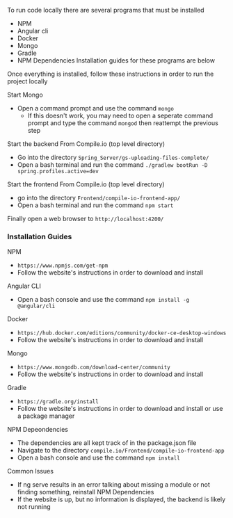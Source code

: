 To run code locally there are several programs that must be installed
* NPM
* Angular cli
* Docker
* Mongo
* Gradle
* NPM Dependencies
Installation guides for these programs are below

Once everything is installed, follow these instructions in order to run the project locally

Start Mongo
* Open a command prompt and use the command `mongo`
  * If this doesn't work, you may need to open a seperate command prompt and type the command `mongod` then reattempt the previous step

Start the backend
From Compile.io (top level directory)
* Go into the directory `Spring_Server/gs-uploading-files-complete/`
* Open a bash terminal and run the command `./gradlew bootRun -D spring.profiles.active=dev`

Start the frontend
From Compile.io (top level directory)
* go into the directory `Frontend/compile-io-frontend-app/`
* Open a bash terminal and run the command `npm start`

Finally open a web browser to `http://localhost:4200/`

### Installation Guides

NPM
* `https://www.npmjs.com/get-npm`
* Follow the website's instructions in order to download and install

Angular CLI
* Open a bash console and use the command `npm install -g @angular/cli`

Docker
* `https://hub.docker.com/editions/community/docker-ce-desktop-windows`
* Follow the website's instructions in order to download and install

Mongo
* `https://www.mongodb.com/download-center/community`
* Follow the website's instructions in order to download and install

Gradle
* `https://gradle.org/install`
* Follow the website's instructions in order to download and install or use a package manager

NPM Depeondencies
* The dependencies are all kept track of in the package.json file
* Navigate to the directory `compile.io/Frontend/compile-io-frontend-app`
* Open a bash console and use the command `npm install`

Common Issues
* If ng serve results in an error talking about missing a module or not finding something, reinstall NPM Dependencies
* If the website is up, but no information is displayed, the backend is likely not running

